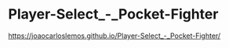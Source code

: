 # Player-Select_-_Pocket-Fighter

https://joaocarloslemos.github.io/Player-Select_-_Pocket-Fighter/
